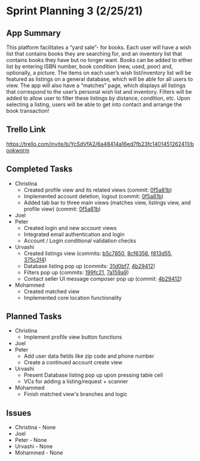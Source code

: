 # Sprint Planning 3 (2/25/21)

## App Summary

This platform facilitates a “yard sale”- for books. 
Each user will have a wish list that contains books they are searching for, and an inventory list that contains books they have but no longer want. 
Books can be added to either list by entering ISBN number, book condition (new, used, poor) and, optionally, a picture. 
The items on each user’s wish list/inventory list will be featured as listings on a general database, which will be able for all users to view. 
The app will also have a “matches” page, which displays all listings that correspond to the user’s personal wish list and inventory. 
Filters will be added to allow user to filter these listings by distance, condition, etc. 
Upon selecting a listing, users will be able to get into contact and arrange the book transaction!

## Trello Link
https://trello.com/invite/b/YcSdVfA2/6a48414a16ed7fb23fc1401451262411/bookworm

## Completed Tasks
  * Christina 
    * Created profile view and its related views (commit: [0f5a81b](https://github.com/ECS189E/project-w21-steve-give-us-jobs/commit/0f5a81b94f646eb82ff564098d36143a09b5b09d))
    * Implemented account deletion, logout (commit: [0f5a81b](https://github.com/ECS189E/project-w21-steve-give-us-jobs/commit/0f5a81b94f646eb82ff564098d36143a09b5b09d))
    * Added tab bar to three main views (matches view, listings view, and profile view) (commit: [0f5a81b](https://github.com/ECS189E/project-w21-steve-give-us-jobs/commit/0f5a81b94f646eb82ff564098d36143a09b5b09d))
  * Joel
  * Peter
    * Created login and new account views
    * Integrated email authentication and login
    * Account / Login conditional validation checks
  * Urvashi
    * Created listings view (commits: [b5c7850](https://github.com/ECS189E/project-w21-steve-give-us-jobs/commit/b5c7850c6c8126fea71ba45c66aba218a4c78111), [8cf6356](https://github.com/ECS189E/project-w21-steve-give-us-jobs/commit/8cf6356f1ab0f2e01c453a40f1e9fc7d6712be96), [f813d55](https://github.com/ECS189E/project-w21-steve-give-us-jobs/commit/f813d55143bf8db0c75eb245de15ac192a5695d1), [375c2f4](https://github.com/ECS189E/project-w21-steve-give-us-jobs/commit/375c2f42c7a8e5c271f279b4c22904f82cb6b6fc))
    * Database listing pop up (commits: [31d0bf7](https://github.com/ECS189E/project-w21-steve-give-us-jobs/commit/31d0bf7466acad9200b11064e342bc7924d49e84), [4b29412](https://github.com/ECS189E/project-w21-steve-give-us-jobs/commit/4b29412a89ca8241053d027d44b71b158105e798))
    * Filters pop up (commits: [199fc21](https://github.com/ECS189E/project-w21-steve-give-us-jobs/commit/199fc21778a4a526da32439a84b505fd5fd89f0f), [7a159a9](https://github.com/ECS189E/project-w21-steve-give-us-jobs/commit/7a159a9b89d984b9024b73395921f86a604d7f00))
    * Contact seller UI message composer pop up (commit: [4b29412](https://github.com/ECS189E/project-w21-steve-give-us-jobs/commit/4b29412a89ca8241053d027d44b71b158105e798))
  * Mohammed
    * Created matched view
    * Implemented core location functionality
## Planned Tasks
  * Christina
    * Implement profile view button functions 
  * Joel
  * Peter
    * Add user data fields like zip code and phone number
    * Create a continued account create view
  * Urvashi
    * Present Database listing pop up upon pressing table cell
    * VCs for adding a listing/request + scanner 
  * Mohammed
    * Finish matched view's branches and logic
## Issues
  * Christina - None
  * Joel
  * Peter - None
  * Urvashi - None
  * Mohammed - None
